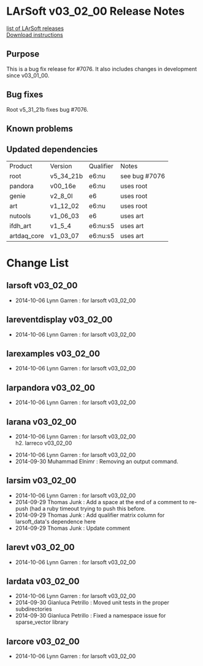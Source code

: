 # LArSoft v03_02_00 Release Notes



[list of LArSoft releases](LArSoft_release_list)  
[Download instructions](http://scisoft.fnal.gov/scisoft/projects/larsoft/v03_02_00/larsoft-v03_02_00.html)

## Purpose

This is a bug fix release for \#7076. It also includes changes in development since v03_01_00.

## Bug fixes

Root v5_31_21b fixes bug \#7076.

## Known problems

## Updated dependencies

|             |           |           |                |
|-------------|-----------|-----------|----------------|
| Product     | Version   | Qualifier | Notes          |
| root        | v5_34_21b | e6:nu     | see bug \#7076 |
| pandora     | v00_16e   | e6:nu     | uses root      |
| genie       | v2_8_0l  | e6        | uses root      |
| art         | v1_12_02  | e6:nu     | uses root      |
| nutools     | v1_06_03  | e6        | uses art       |
| ifdh_art    | v1_5_4   | e6:nu:s5  | uses art       |
| artdaq_core | v1_03_07  | e6:nu:s5  | uses art       |

# Change List

## larsoft v03_02_00

-   2014-10-06 Lynn Garren : for larsoft v03_02_00

## lareventdisplay v03_02_00

-   2014-10-06 Lynn Garren : for larsoft v03_02_00

## larexamples v03_02_00

-   2014-10-06 Lynn Garren : for larsoft v03_02_00

## larpandora v03_02_00

-   2014-10-06 Lynn Garren : for larsoft v03_02_00

## larana v03_02_00

-   2014-10-06 Lynn Garren : for larsoft v03_02_00  
    h2. larreco v03_02_00

<!-- -->

-   2014-10-06 Lynn Garren : for larsoft v03_02_00
-   2014-09-30 Muhammad Elnimr : Removing an output command.

## larsim v03_02_00

-   2014-10-06 Lynn Garren : for larsoft v03_02_00
-   2014-09-29 Thomas Junk : Add a space at the end of a comment to re-push (had a ruby timeout trying to push this before.
-   2014-09-29 Thomas Junk : Add qualifier matrix column for larsoft_data's dependence here
-   2014-09-29 Thomas Junk : Update comment

## larevt v03_02_00

-   2014-10-06 Lynn Garren : for larsoft v03_02_00

## lardata v03_02_00

-   2014-10-06 Lynn Garren : for larsoft v03_02_00
-   2014-09-30 Gianluca Petrillo : Moved unit tests in the proper subdirectories
-   2014-09-30 Gianluca Petrillo : Fixed a namespace issue for sparse_vector library

## larcore v03_02_00

-   2014-10-06 Lynn Garren : for larsoft v03_02_00
